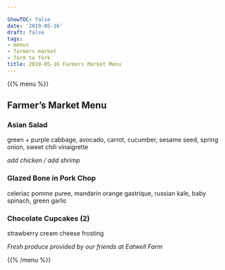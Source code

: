 ```yaml
---

ShowTOC: false
date: '2019-05-16'
draft: false
tags:
- menus
- farmers market
- farm to fork
title: 2019-05-16 Farmers Market Menu
---
```


{{% menu %}}

## Farmer’s Market Menu

### Asian Salad

green \+ purple cabbage, avocado, carrot, cucumber,
sesame seed, spring onion, sweet chili vinaigrette

*add chicken / add shrimp*

### Glazed Bone in Pork Chop

celeriac pomme puree, mandarin orange gastrique,
russian kale, baby spinach,  green garlic

### Chocolate Cupcakes \(2\)

strawberry cream cheese frosting


*Fresh produce provided by our friends at Eatwell Farm*

{{% /menu %}}
